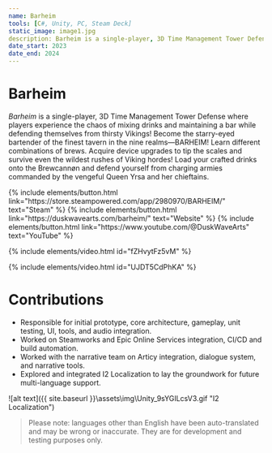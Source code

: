 ```yaml
---
name: Barheim
tools: [C#, Unity, PC, Steam Deck]
static_image: image1.jpg
description: Barheim is a single-player, 3D Time Management Tower Defense where players experience the chaos of mixing drinks and maintaining a bar while defending themselves from thirsty Vikings!
date_start: 2023
date_end: 2024
---
```


# Barheim

_Barheim_ is a single-player, 3D Time Management Tower Defense where players experience the chaos of mixing drinks and maintaining a bar while defending themselves from thirsty Vikings! Become the starry-eyed bartender of the finest tavern in the nine realms—BARHEIM! Learn different combinations of brews. Acquire device upgrades to tip the scales and survive even the wildest rushes of Viking hordes! Load your crafted drinks onto the Brewcannøn and defend yourself from charging armies commanded by the vengeful Queen Yrsa and her chieftains.

<p class="text-center">
{% include elements/button.html link="https://store.steampowered.com/app/2980970/BARHEIM/" text="Steam" %}
{% include elements/button.html link="https://duskwavearts.com/barheim/" text="Website" %}
{% include elements/button.html link="https://www.youtube.com/@DuskWaveArts" text="YouTube" %}
</p>

{% include elements/video.html id="fZHvytFz5vM" %}

{% include elements/video.html id="UJDT5CdPhKA" %}

# Contributions
- Responsible for initial prototype, core architecture, gameplay, unit testing, UI, tools, and audio integration.
- Worked on Steamworks and Epic Online Services integration, CI/CD and build automation.
- Worked with the narrative team on Articy integration, dialogue system, and narrative tools.
- Explored and integrated I2 Localization to lay the groundwork for future multi-language support.

![alt text]({{ site.baseurl }}\assets\img\Unity_9sYGILcsV3.gif "I2 Localization")

> Please note: languages other than English have been auto-translated and may be wrong or inaccurate. They are for development and testing purposes only.
